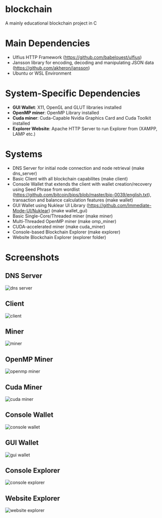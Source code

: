 # blockchain
A mainly educational blockchain project in C

# Main Dependencies
- Ulfius HTTP Framework (https://github.com/babelouest/ulfius)
- Jansson library for encoding, decoding and manipulating JSON data (https://github.com/akheron/jansson)
- Ubuntu or WSL Environment

# System-Specific Dependencies
- **GUI Wallet**: X11, OpenGL and GLUT libraries installed
- **OpenMP miner**: OpenMP Library installed
- **Cuda miner**: Cuda-Capable Nvidia Graphics Card and Cuda Toolkit installed
- **Explorer Website**: Apache HTTP Server to run Explorer from (XAMPP, LAMP etc.)

# Systems
- DNS Server for initial node connection and node retrieval (make dns_server)
- Basic Client with all blockchain capabilites (make client)
- Console Wallet that extends the client with wallet creation/recovery using Seed Phrase from wordlist (https://github.com/bitcoin/bips/blob/master/bip-0039/english.txt),   transaction and balance calculation features (make wallet)
- GUI Wallet using Nuklear UI Library (https://github.com/Immediate-Mode-UI/Nuklear) (make wallet_gui)
- Basic Single-Core/Threaded miner (make miner)
- Multi-Threaded OpenMP miner (make omp_miner)
- CUDA-accelerated miner (make cuda_miner)
- Console-based Blockchain Explorer (make explorer)
- Website Blockchain Explorer (explorer folder)

# Screenshots

## DNS Server
![dns server](https://i.ibb.co/GQYzpcZ/dns-server.png)

## Client
![client](https://i.ibb.co/86mprwJ/client.png)

## Miner
![miner](https://i.ibb.co/MRnB8Bk/miner.png)

## OpenMP Miner
![openmp miner](https://i.ibb.co/4JppYrR/omp-miner.png)

## Cuda Miner
![cuda miner](https://i.ibb.co/BstZNqy/cuda-miner.png)

## Console Wallet
![console wallet](https://i.ibb.co/ZzX5JXp/wallet.gif)

## GUI Wallet
![gui wallet](https://i.ibb.co/0jH8NKF/wallet-gui.gif)

## Console Explorer
![console explorer](https://i.ibb.co/59VRgVD/explorer-console.gif)

## Website Explorer
![website explorer](https://i.ibb.co/SmQ2yz9/explorer-web.gif)

